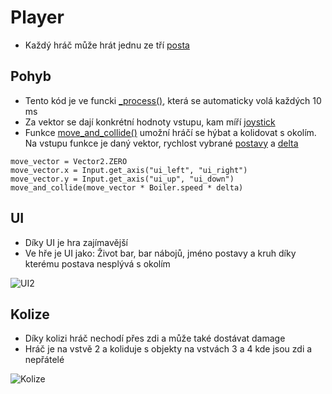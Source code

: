 # Player
- Každý hráč může hrát jednu ze tří [posta](Postavy.md)
## Pohyb
- Tento kód je ve funcki [_process()](https://docs.godotengine.org/en/stable/tutorials/scripting/idle_and_physics_processing.html), která se automaticky volá každých 10 ms
- Za vektor se dají konkrétní hodnoty vstupu, kam míří [joystick](https://godotengine.org/asset-library/asset/1787)
- Funkce [move_and_collide()]() umožní hráčí se hýbat a kolidovat s okolím. Na vstupu funkce je daný vektor, rychlost vybrané [postavy](Postavy.md) a [delta](https://docs.godotengine.org/en/stable/tutorials/scripting/idle_and_physics_processing.html)
```gdscript
move_vector = Vector2.ZERO
move_vector.x = Input.get_axis("ui_left", "ui_right")
move_vector.y = Input.get_axis("ui_up", "ui_down")
move_and_collide(move_vector * Boiler.speed * delta)
```
## UI
- Díky UI je hra zajímavější
- Ve hře je UI jako: Život bar, bar nábojů, jméno postavy a kruh díky kterému postava nesplývá s okolím

![UI2](https://github.com/Bruzdden/boiler-stars/assets/76947123/e6bc6d4b-68c6-471d-a99f-9db999075d56)
## Kolize
- Díky kolizi hráč nechodí přes zdi a může také dostávat damage
- Hráč je na vstvě 2 a koliduje s objekty na vstvách 3 a 4 kde jsou zdi a nepřátelé

![Kolize](https://github.com/Bruzdden/boiler-stars/assets/76947123/50a572e3-19c7-4cc9-b162-11826c7cea9c)

